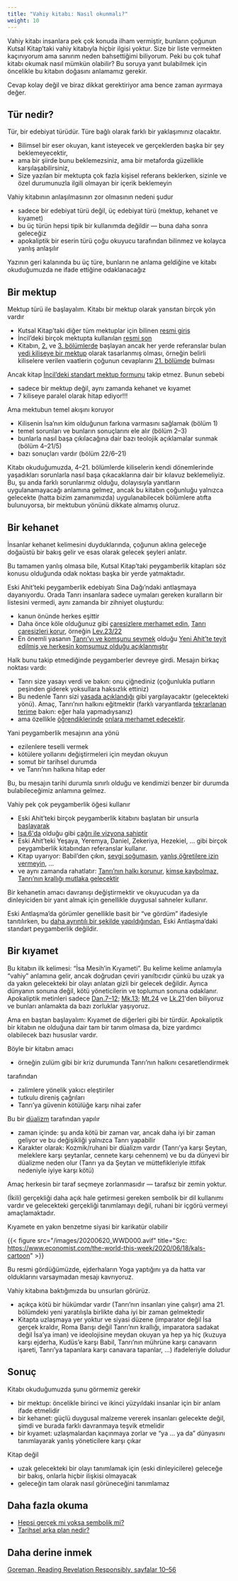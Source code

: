 ```yaml
---
title: "Vahiy kitabı: Nasıl okunmalı?"
weight: 10
---
```


Vahiy kitabı insanlara pek çok konuda ilham vermiştir, bunların çoğunun Kutsal Kitap’taki vahiy kitabıyla hiçbir ilgisi yoktur. Size bir liste vermekten kaçınıyorum ama sanırım neden bahsettiğimi biliyorum. Peki bu çok tuhaf kitabı okumak nasıl mümkün olabilir? Bu soruya yanıt bulabilmek için öncelikle bu kitabın doğasını anlamamız gerekir.

Cevap kolay değil ve biraz dikkat gerektiriyor ama bence zaman ayırmaya değer.

## Tür nedir?

<a name="c0af"></a>
Tür, bir edebiyat türüdür. Türe bağlı olarak farklı bir yaklaşımınız olacaktır.

- Bilimsel bir eser okuyan, kanıt isteyecek ve gerçeklerden başka bir şey beklemeyecektir,
- ama bir şiirde bunu beklemezsiniz, ama bir metaforda güzellikle karşılaşabilirsiniz,
- Size yazılan bir mektupta çok fazla kişisel referans beklerken, sizinle ve özel durumunuzla ilgili olmayan bir içerik beklemeyin

Vahiy kitabının anlaşılmasının zor olmasının nedeni şudur

- sadece bir edebiyat türü değil, üç edebiyat türü (mektup, kehanet ve kıyamet)
- bu üç türün hepsi tipik bir kullanımda değildir — buna daha sonra geleceğiz
- apokaliptik bir eserin türü çoğu okuyucu tarafından bilinmez ve kolayca yanlış anlaşılır

Yazının geri kalanında bu üç türe, bunların ne anlama geldiğine ve kitabı okuduğumuzda ne ifade ettiğine odaklanacağız

## Bir mektup

<a name="7e5a"></a>
Mektup türü ile başlayalım. Kitabı bir mektup olarak yansıtan birçok yön vardır

- Kutsal Kitap’taki diğer tüm mektuplar için bilinen [resmi giriş](https://www.bibleserver.com/TR/Vahiy1%3A4-6)
- İncil’deki birçok mektupta kullanılan [resmi son](https://www.bibleserver.com/TR/Vahiy22%3A21)
- Kitabın, [2.](https://www.bibleserver.com/TR/Vahiy2) ve [3. bölümlerde](https://www.bibleserver.com/TR/Vahiy3) başlayan ancak her yerde referanslar bulan [yedi kiliseye bir mektup](https://www.bibleserver.com/TR/Vahiy1%3A10-11) olarak tasarlanmış olması, örneğin belirli kiliselere verilen vaatlerin çoğunun cevaplarını [21. bölümde](https://www.bibleserver.com/TR/Vahiy21) bulması

Ancak kitap [İncil’deki standart mektup formunu](https://catholic-resources.org/Bible/NT_Letters.htm) takip etmez. Bunun sebebi

- sadece bir mektup değil, aynı zamanda kehanet ve kıyamet
- 7 kiliseye paralel olarak hitap ediyor!!!

Ama mektubun temel akışını koruyor

- Kilisenin İsa’nın kim olduğunun farkına varmasını sağlamak (bölüm 1)
- temel sorunları ve bunların sonuçlarını ele alır (bölüm 2–3)
- bunlarla nasıl başa çıkılacağına dair bazı teolojik açıklamalar sunmak (bölüm 4–21/5)
- bazı sonuçları vardır (bölüm 22/6–21)

Kitabı okuduğumuzda, 4–21. bölümlerde kiliselerin kendi dönemlerinde yaşadıkları sorunlarla nasıl başa çıkacaklarına dair bir kılavuz beklemeliyiz. Bu, şu anda farklı sorunlarımız olduğu, dolayısıyla yanıtların uygulanamayacağı anlamına gelmez, ancak bu kitabın çoğunluğu yalnızca gelecekte (hatta bizim zamanımızda) uygulanabilecek bölümlere atıfta bulunuyorsa, bir mektubun yönünü dikkate almamış oluruz.

## Bir kehanet

<a name="6c09"></a>
İnsanlar kehanet kelimesini duyduklarında, çoğunun aklına geleceğe doğaüstü bir bakış gelir ve esas olarak gelecek şeyleri anlatır.

Bu tamamen yanlış olmasa bile, Kutsal Kitap’taki peygamberlik kitapları söz konusu olduğunda odak noktası başka bir yerde yatmaktadır.

Eski Ahit’teki peygamberlik edebiyatı Sina Dağı’ndaki antlaşmaya dayanıyordu. Orada Tanrı insanlara sadece uymaları gereken kuralların bir listesini vermedi, aynı zamanda bir zihniyet oluşturdu:

- kanun önünde herkes eşi̇tti̇r
- Daha önce köle olduğunuz gibi [çaresizlere merhamet edin](https://www.bibleserver.com/TR/M%C4%B1s%C4%B1rdan%20%C3%87%C4%B1k%C4%B1%C5%9F20%3A2), [Tanrı çaresizleri korur](https://www.bibleserver.com/TR/Yasan%C4%B1n%20Tekrar%C4%B110%3A18), örneğin [Lev.23/22](https://www.bibleserver.com/TR/Levililer23%3A22)
- En önemli yasanın [Tanrı’yı ve komşunu sevmek](https://www.bibleserver.com/TR/Levililer19%3A18) olduğu [Yeni Ahit’te teyit edilmiş ve herkesin komşumuz olduğu açıklanmıştır](https://www.bibleserver.com/TR/Luka10%3A25-37)

Halk bunu takip etmediğinde peygamberler devreye girdi. Mesajın birkaç noktası vardı:

- Tanrı size yasayı verdi ve bakın: onu çiğnediniz (çoğunlukla putların peşinden giderek yoksullara haksızlık ettiniz)
- Bu nedenle Tanrı sizi [yasada açıklandığı](https://www.bibleserver.com/TR/Levililer26) gibi yargılayacaktır (gelecekteki yönü). Amaç, Tanrı’nın halkını eğitmektir (farklı varyantlarda [tekrarlanan terime](https://www.bibleserver.com/TR/Levililer26%3A21) bakın: eğer hala yapmadıysanız)
- ama özellikle [öğrendiklerinde](https://www.bibleserver.com/TR/Levililer26%3A40-42) [onlara merhamet edecektir](https://www.bibleserver.com/TR/Levililer26%3A44).

Yani peygamberlik mesajının ana yönü

- ezilenlere teselli vermek
- kötülere yollarını değiştirmeleri için meydan okuyun
- somut bir tarihsel durumda
- ve Tanrı’nın halkına hitap eder

Bu, bu mesajın tarihi durumla sınırlı olduğu ve kendimizi benzer bir durumda bulabileceğimiz anlamına gelmez.

Vahiy pek çok peygamberlik öğesi kullanır

- Eski Ahit’teki birçok peygamberlik kitabını başlatan bir unsurla [başlayarak](https://www.bibleserver.com/TR/Vahiy1%3A1-3)
- [Isa.6'da](https://www.bibleserver.com/TR/Ye%C5%9Faya6) olduğu gibi [çağrı ile vizyona sahiptir](https://www.bibleserver.com/TR/Vahiy1%3A9-20)
- Eski Ahit’teki Yeşaya, Yeremya, Daniel, Zekeriya, Hezekiel, … gibi birçok peygamberlik kitabından referanslar kullanır.
- Kitap uyarıyor: Babil’den çıkın, [sevgi soğumasın](https://www.bibleserver.com/TR/Vahiy2%3A4), [yanlış öğretilere izin vermeyin](https://www.bibleserver.com/TR/Vahiy2%3A14-15), …
- ve aynı zamanda rahatlatır: [Tanrı’nın halkı korunur](https://www.bibleserver.com/TR/Vahiy7%3A1-4), [kimse kaybolmaz,](https://www.bibleserver.com/TR/Vahiy7%3A5-8) [Tanrı’nın krallığı mutlaka gelecektir](https://www.bibleserver.com/TR/Vahiy21)

Bir kehanetin amacı davranışı değiştirmektir ve okuyucudan ya da dinleyiciden bir yanıt almak için genellikle duygusal sahneler kullanır.

Eski Antlaşma’da görümler genellikle basit bir “ve gördüm” ifadesiyle tanıtılırken, bu [daha ayrıntılı bir şekilde yapıldığından](https://www.bibleserver.com/TR/Zekeriya1%3A7), Eski Antlaşma’daki standart peygamberlik değildir.

## Bir kıyamet

<a name="aacf"></a>
Bu kitabın ilk kelimesi: “İsa Mesih’in Kıyameti”. Bu kelime kelime anlamıyla “vahiy” anlamına gelir, ancak doğrudan çeviri yanıltıcıdır çünkü bu uzak ya da yakın gelecekteki bir olayı anlatan gizli bir gelecek değildir. Ayrıca dünyanın sonuna değil, kötü yöneticilerin ve toplumun sonuna odaklanır. Apokaliptik metinleri sadece [Dan.7–12](https://www.bibleserver.com/TR/Daniel7); [Mk.13](https://www.bibleserver.com/TR/Markos13); [Mt.24](https://www.bibleserver.com/TR/Matta24) ve [Lk.21](https://www.bibleserver.com/TR/Luka21)'den biliyoruz ve bunları anlamakta da bazı zorluklar yaşıyoruz.

Ama en baştan başlayalım: Kıyamet de diğerleri gibi bir türdür. Apokaliptik bir kitabın ne olduğuna dair tam bir tanım olmasa da, bize yardımcı olabilecek bazı hususlar vardır.

Böyle bir kitabın amacı

- örneğin zulüm gibi bir kriz durumunda Tanrı’nın halkını cesaretlendirmek

tarafından

- zalimlere yönelik yakıcı eleştiriler
- tutkulu direniş çağrıları
- Tanrı’ya güvenin kötülüğe karşı nihai zafer

Bu bir [düalizm](https://www.merriam-webster.com/dictionary/dualism) tarafından yapılır

- zaman içinde: şu anda kötü bir zaman var, ancak daha iyi bir zaman geliyor ve bu değişikliği yalnızca Tanrı yapabilir
- Karakter olarak: Kozmik/ruhani bir düalizm vardır (Tanrı’ya karşı Şeytan, meleklere karşı şeytanlar, cennete karşı cehennem) ve bu da dünyevi bir düalizme neden olur (Tanrı ya da Şeytan ve müttefikleriyle ittifak nedeniyle iyiye karşı kötü)

Amaç herkesin bir taraf seçmeye zorlanmasıdır — tarafsız bir zemin yoktur.

(İkili) gerçekliği daha açık hale getirmesi gereken sembolik bir dil kullanımı vardır ve gelecekteki gerçekliği tanımlamayı değil, ruhani bir içgörü vermeyi amaçlamaktadır.

Kıyamete en yakın benzetme siyasi bir karikatür olabilir

{{< figure src="/images/20200620_WWD000.avif" title="Src: https://www.economist.com/the-world-this-week/2020/06/18/kals-cartoon" >}}

Bu resmi gördüğümüzde, ejderhaların Yoga yaptığını ya da hatta var olduklarını varsaymadan mesajı kavrıyoruz.

Vahiy kitabına baktığımızda bu unsurları görürüz.

- açıkça kötü bir hükümdar vardır (Tanrı’nın insanları yine çalışır) ama 21. bölümdeki yeni yaratılışla birlikte daha iyi bir zaman gelmektedir
- Kitapta uzlaşmaya yer yoktur ve siyasi düzene (imparator değil İsa gerçek kraldır, Roma Barışı değil Tanrı’nın krallığı, imparatora sadakat değil İsa’ya iman) ve ideolojisine meydan okuyan ya hep ya hiç (kuzuya karşı ejderha, Kudüs’e karşı Babil, Tanrı’nın mührüne karşı canavarın işareti, Tanrı’ya tapanlara karşı canavara tapanlar, …) ifadeleriyle doludur

## Sonuç

<a name="9e1a"></a>
Kitabı okuduğumuzda şunu görmemiz gerekir

- bir mektup: öncelikle birinci ve ikinci yüzyıldaki insanlar için bir anlam ifade etmelidir
- bir kehanet: güçlü duygusal malzeme vererek insanları gelecekte değil, şimdi ve burada farklı davranmaya teşvik etmelidir
- bir kıyamet: uzlaşmalardan kaçınmaya zorlar ve “ya … ya da” dünyasını tanımlayarak yanlış yöneticilere karşı çıkar

Kitap değil

- uzak gelecekteki bir olayı tanımlamak için (eski dinleyicilere) geleceğe bir bakış, onlarla hiçbir ilişkisi olmayacak
- geleceğin tam olarak nasıl görüneceğini tanımlamaz

## Daha fazla okuma

<a name="453f"></a>
- [Hepsi gerçek mi yoksa sembolik mi?](../../../../background/literature/expl/literally-or-symbolic)
- [Tarihsel arka plan nedir?](../../../../background/history/expl/pax-romana-key-to-understand-the-book-of-revelation)

## Daha derine inmek

<a name="676f"></a>
[Goreman, Reading Revelation Responsibly, sayfalar 10–56](../../../../about/ressources/index.html#goreman)

